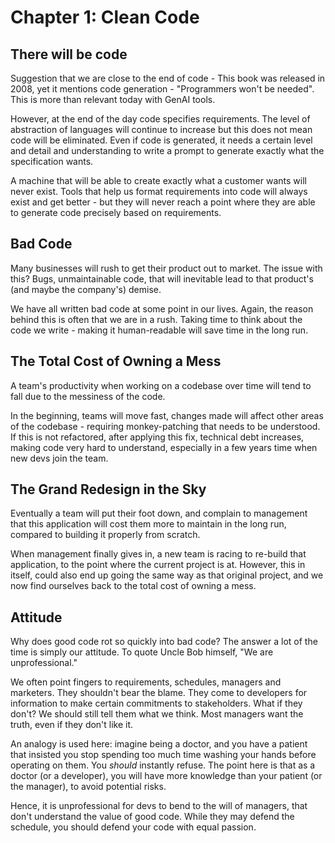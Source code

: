 # Chapter 1: Clean Code

## There will be code

Suggestion that we are close to the end of code - This book was released in 2008,
yet it mentions code generation - "Programmers won't be needed". This is more 
than relevant today with GenAI tools.

However, at the end of the day code specifies requirements. The level of abstraction
of languages will continue to increase but this does not mean code will be eliminated.
Even if code is generated, it needs a certain level and detail and understanding to
write a prompt to generate exactly what the specification wants.

A machine that will be able to create exactly what a customer wants will never
exist. Tools that help us format requirements into code will always exist and get
better - but they will never reach a point where they are able to generate code 
precisely based on requirements.

## Bad Code

Many businesses will rush to get their product out to market. The issue with this? Bugs, unmaintainable
code, that will inevitable lead to that product's (and maybe the company's) demise. 

We have all written bad code at some point in our lives. Again, the reason behind this is often
that we are in a rush. Taking time to think about the code we write - making it human-readable
will save time in the long run.

## The Total Cost of Owning a Mess

A team's productivity when working on a codebase over time will tend to fall due
to the messiness of the code.

In the beginning, teams will move fast, changes made will affect other areas of the 
codebase - requiring monkey-patching that needs to be understood. If this is not refactored,
after applying this fix, technical debt increases, making code very hard to understand,
especially in a few years time when new devs join the team.

## The Grand Redesign in the Sky

Eventually a team will put their foot down, and complain to management that this application
will cost them more to maintain in the long run, compared to building it properly from
scratch.

When management finally gives in, a new team is racing to re-build that application,
to the point where the current project is at. However, this in itself, could also
end up going the same way as that original project, and we now find ourselves back
to the total cost of owning a mess.

## Attitude
Why does good code rot so quickly into bad code? The answer a lot of the time is simply
our attitude. To quote Uncle Bob himself, "We are unprofessional."

We often point fingers to requirements, schedules, managers and marketers. They shouldn't
bear the blame. They come to developers for information to make certain commitments to stakeholders.
What if they don't? We should still tell them what we think. Most managers want the truth,
even if they don't like it.

An analogy is used here: imagine being a doctor, and you have a patient that insisted you 
stop spending too much time washing your hands before operating on them. You *should* 
instantly refuse. The point here is that as a doctor (or a developer), you will have
more knowledge than your patient (or the manager), to avoid potential risks.

Hence, it is unprofessional for devs to bend to the will of managers, that don't understand
the value of good code. While they may defend the schedule, you should defend your code with
equal passion.
